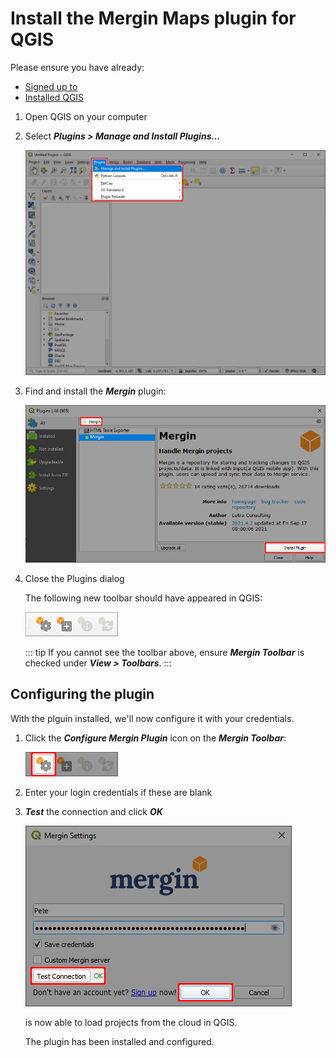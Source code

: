 # Install the Mergin Maps plugin for QGIS

Please ensure you have already:

* [Signed up to <MainPlatformName />](../../howto/sign-up-to-mergin-maps/index.md)
* [Installed QGIS](../../howto/install-qgis/index.md)

1. Open QGIS on your computer

2. Select ***Plugins > Manage and Install Plugins...***

   ![](./qgis-plugins-manage-and-install.jpg)

3. Find and install the ***Mergin*** plugin:

   ![](./find-and-install-mergin.jpg)

4. Close the Plugins dialog

   The following new toolbar should have appeared in QGIS:
   
   ![](./mergin-toolbar.jpg)
   
   ::: tip
   If you cannot see the toolbar above, ensure ***Mergin Toolbar*** is checked under ***View > Toolbars***.
   :::


## Configuring the plugin

With the plguin installed, we'll now configure it with your <MainPlatformName /> credentials.

1. Click the ***Configure Mergin Plugin*** icon on the ***Mergin Toolbar***:

   ![](./qgis-configure-mergin-plugin.jpg)

2. Enter your login credentials if these are blank

3. ***Test*** the connection and click ***OK***

   ![](./qgis-mergin-settings.jpg)

   <QGISPluginName /> is now able to load projects from the cloud in QGIS.

   The plugin has been installed and configured.
